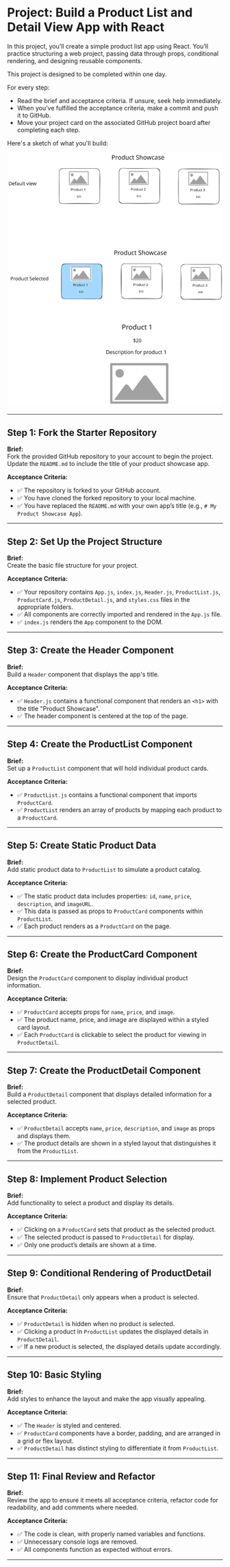 
# Project: Build a Product List and Detail View App with React

In this project, you'll create a simple product list app using React. You’ll practice structuring a web project, passing data through props, conditional rendering, and designing reusable components.

This project is designed to be completed within one day.

For every step:
- Read the brief and acceptance criteria. If unsure, seek help immediately.
- When you’ve fulfilled the acceptance criteria, make a commit and push it to GitHub.
- Move your project card on the associated GitHub project board after completing each step.

Here's a sketch of what you'll build:

![interface](./project-product-showcase-interface.svg)

---

## Step 1: Fork the Starter Repository

**Brief:**  
Fork the provided GitHub repository to your account to begin the project. Update the `README.md` to include the title of your product showcase app.

**Acceptance Criteria:**
- ✅ The repository is forked to your GitHub account.
- ✅ You have cloned the forked repository to your local machine.
- ✅ You have replaced the `README.md` with your own app’s title (e.g., `# My Product Showcase App`).

---

## Step 2: Set Up the Project Structure

**Brief:**  
Create the basic file structure for your project.

**Acceptance Criteria:**
- ✅ Your repository contains `App.js`, `index.js`, `Header.js`, `ProductList.js`, `ProductCard.js`, `ProductDetail.js`, and `styles.css` files in the appropriate folders.
- ✅ All components are correctly imported and rendered in the `App.js` file.
- ✅ `index.js` renders the `App` component to the DOM.

---

## Step 3: Create the Header Component

**Brief:**  
Build a `Header` component that displays the app's title.

**Acceptance Criteria:**
- ✅ `Header.js` contains a functional component that renders an `<h1>` with the title "Product Showcase".
- ✅ The header component is centered at the top of the page.

---

## Step 4: Create the ProductList Component

**Brief:**  
Set up a `ProductList` component that will hold individual product cards.

**Acceptance Criteria:**
- ✅ `ProductList.js` contains a functional component that imports `ProductCard`.
- ✅ `ProductList` renders an array of products by mapping each product to a `ProductCard`.

---

## Step 5: Create Static Product Data

**Brief:**  
Add static product data to `ProductList` to simulate a product catalog.

**Acceptance Criteria:**
- ✅ The static product data includes properties: `id`, `name`, `price`, `description`, and `imageURL`.
- ✅ This data is passed as props to `ProductCard` components within `ProductList`.
- ✅ Each product renders as a `ProductCard` on the page.

---

## Step 6: Create the ProductCard Component

**Brief:**  
Design the `ProductCard` component to display individual product information.

**Acceptance Criteria:**
- ✅ `ProductCard` accepts props for `name`, `price`, and `image`.
- ✅ The product name, price, and image are displayed within a styled card layout.
- ✅ Each `ProductCard` is clickable to select the product for viewing in `ProductDetail`.

---

## Step 7: Create the ProductDetail Component

**Brief:**  
Build a `ProductDetail` component that displays detailed information for a selected product.

**Acceptance Criteria:**
- ✅ `ProductDetail` accepts `name`, `price`, `description`, and `image` as props and displays them.
- ✅ The product details are shown in a styled layout that distinguishes it from the `ProductList`.

---

## Step 8: Implement Product Selection

**Brief:**  
Add functionality to select a product and display its details.

**Acceptance Criteria:**
- ✅ Clicking on a `ProductCard` sets that product as the selected product.
- ✅ The selected product is passed to `ProductDetail` for display.
- ✅ Only one product’s details are shown at a time.

---

## Step 9: Conditional Rendering of ProductDetail

**Brief:**  
Ensure that `ProductDetail` only appears when a product is selected.

**Acceptance Criteria:**
- ✅ `ProductDetail` is hidden when no product is selected.
- ✅ Clicking a product in `ProductList` updates the displayed details in `ProductDetail`.
- ✅ If a new product is selected, the displayed details update accordingly.

---

## Step 10: Basic Styling

**Brief:**  
Add styles to enhance the layout and make the app visually appealing.

**Acceptance Criteria:**
- ✅ The `Header` is styled and centered.
- ✅ `ProductCard` components have a border, padding, and are arranged in a grid or flex layout.
- ✅ `ProductDetail` has distinct styling to differentiate it from `ProductList`.

---

## Step 11: Final Review and Refactor

**Brief:**  
Review the app to ensure it meets all acceptance criteria, refactor code for readability, and add comments where needed.

**Acceptance Criteria:**
- ✅ The code is clean, with properly named variables and functions.
- ✅ Unnecessary console logs are removed.
- ✅ All components function as expected without errors.

--- 
